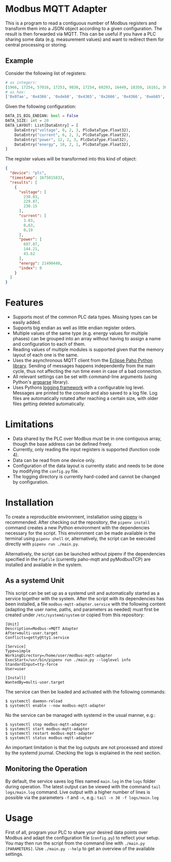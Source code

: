 # Modbus MQTT Adapter

This is a program to read a contiguous number of Modbus registers and transform them into a JSON
object according to a given configuration. The result is then forwarded via MQTT. This can be useful
if you have a PLC sharing some data (e.g. measurement values) and want to redirect them for central
processing or storing.


## Example

Consider the following list of registers:
```python
# as integers:
[1966, 17254, 57016, 17253, 9830, 17254, 60293, 16449, 18350, 16161, 36700, 15938, 30638, 17454, 13763, 17168, 31457, 16942, 62852, 19363]
# as hex:
['0x07ae', '0x4366', '0xdeb8', '0x4365', '0x2666', '0x4366', '0xeb85', '0x4041', '0x47ae', '0x3f21', '0x8f5c', '0x3e42', '0x77ae', '0x442e', '0x35c3', '0x4310', '0x7ae1', '0x422e', '0xf584', '0x4ba3']
```

Given the following configuration:
```python
DATA_IS_BIG_ENDIAN: bool = False
DATA_SIZE: int = 20
DATA_LAYOUT: List[DataEntry] = [
    DataEntry("voltage", 0, 2, 3, PlcDataType.Float32),
    DataEntry("current", 6, 2, 3, PlcDataType.Float32),
    DataEntry("power", 12, 2, 3, PlcDataType.Float32),
    DataEntry("energy", 18, 2, 1, PlcDataType.Float32),
]
```

The register values will be transformed into this kind of object:
```json
{
  "device": "plc",
  "timestamp": 1675015833,
  "results": [
    {
      "voltage": [
        230.03,
        229.87,
        230.15
      ],
      "current": [
        3.03,
        0.63,
        0.19
      ],
      "power": [
        697.87,
        144.21,
        43.62
      ],
      "energy": 21490440,
      "index": 0
    }
  ]
}
```


# Features

* Supports most of the common PLC data types. Missing types can be easily added.
* Supports big endian as well as little endian register orders.
* Multiple values of the same type (e.g. energy values for multiple phases) can be grouped into an
  array without having to assign a name and configuration to each of them.
* Reading values of multiple modules is supported given that the memory layout of each one is the
  same.
* Uses the asynchronous MQTT client from the
  [Eclipse Paho Python library](https://github.com/eclipse/paho.mqtt.python). Sending of messages
  happens independently from the main cycle, thus not affecting the run time even in case of a bad
  connection.
* All relevant settings can be set with command-line arguments
  (using Python's [argparse](https://docs.python.org/3/library/argparse.html) library).
* Uses Pythons [logging framework](https://docs.python.org/3/library/logging.html) with
  a configurable log level. Messages are printed to the console and also saved to a log file. Log
  files are automatically rotated after reaching a certain size, with older files getting deleted
  automatically.


# Limitations

* Data shared by the PLC over Modbus must be in one contiguous array, though the base address can be
  defined freely.
* Currently, only reading the input registers is supported (function code 4).
* Data can be read from one device only.
* Configuration of the data layout is currently static and needs to be done by modifying the
  `config.py` file.
* The logging directory is currently hard-coded and cannot be changed by configuration.


# Installation

To create a reproducible environment, installation using [pipenv](https://pypi.org/project/pipenv/)
is recommended: After checking out the repository, the `pipenv install` command creates a new Python
environment with the dependencies necessary for the script. This environment can be made available
in the terminal using `pipenv shell` or, alternatively, the script can be executed directly with
`pipenv run ./main.py`.

Alternatively, the script can be launched without pipenv if the dependencies specified in the
`Pipfile` (currently paho-mqtt and pyModbusTCP) are installed and available in the system.


## As a systemd Unit

This script can be set up as a systemd unit and automatically started as a service together with the
system. After the script with its dependencies has been installed, a file
`modbus-mqtt-adapter.service` with the following content (adapting the user name, paths, and
parameters as needed) must first be created under `/etc/systemd/system` or copied from this
repository:
```
[Unit]
Description=Modbus->MQTT Adapter
After=multi-user.target
Conflicts=getty@tty1.service

[Service]
Type=simple
WorkingDirectory=/home/user/modbus-mqtt-adapter
ExecStart=/usr/bin/pipenv run ./main.py --loglevel info
StandardInput=tty-force
User=user

[Install]
WantedBy=multi-user.target
```

The service can then be loaded and activated with the following commands:
```
$ systemctl daemon-reload
$ systemctl enable --now modbus-mqtt-adapter
```

No the service can be managed with systemd in the usual manner, e.g.:
```
$ systemctl stop modbus-mqtt-adapter
$ systemctl start modbus-mqtt-adapter
$ systemctl restart modbus-mqtt-adapter
$ systemctl status modbus-mqtt-adapter
```

An important limitation is that the log outputs are not processed and stored by the systemd journal.
Checking the logs is explained in the next section.


## Monitoring the Operation

By default, the service saves log files named `main.log` in the `logs` folder during operation.  The
latest output can be viewed with the command `tail logs/main.log` command. Live output with a higher
number of lines is possible via the parameters `-f` and `-n`, e.g.: `tail -n 30 -f logs/main.log`


# Usage

First of all, program your PLC to share your desired data points over Modbus and adapt the
configuration file (`config.py`) to reflect your setup. You may then run the script from the
command line with `./main.py [PARAMETERS]`. Use `./main.py --help` to get an overview of the
available settings.
